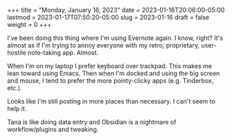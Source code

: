 +++
title = "Monday, January 16, 2023"
date = 2023-01-16T20:06:00-05:00
lastmod = 2023-01-17T07:50:20-05:00
slug = 2023-01-16
draft = false
weight = 0
+++

I've been doing this thing where I'm using Evernote again. I know, right? It's almost as if I'm trying to annoy everyone with my retro, proprietary, user-hostile note-taking app. Almost.

When I'm on my laptop I prefer keyboard over trackpad. This makes me lean toward using Emacs. Then when I'm docked and using the big screen and mouse, I tend to prefer the more pointy-clicky apps (e.g. Tinderbox, etc.).

Looks like I'm still posting in more places than necessary. I can't seem to help it.

Tana is like doing data entry and Obsidian is a nightmare of workflow/plugins and tweaking.


[//]: # "Exported with love from a post written in Org mode"
[//]: # "- https://github.com/kaushalmodi/ox-hugo"